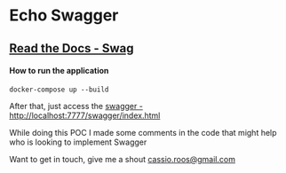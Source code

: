 # Echo Swagger

## [Read the Docs - Swag](https://github.com/swaggo/swag)

#### How to run the application

```shell script
docker-compose up --build
```

After that, just access the [swagger - http://localhost:7777/swagger/index.html](http://localhost:7777/swagger/index.html)

While doing this POC I made some comments in the code that might help who is looking to implement Swagger

Want to get in touch, give me a shout cassio.roos@gmail.com